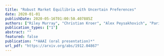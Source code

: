 ```yaml
---
title: "Robust Market Equilibria with Uncertain Preferences"
date: 2020-01-01
publishDate: 2020-05-16T01:00:50.407885Z
authors: ["Riley Murray", "Christian Kroer", "Alex Peysakhovich", "Parikshit Shah"]
publication_types: ["1"]
abstract: ""
featured: false
publication: "*AAAI (oral presentation)*"
url_pdf: "https://arxiv.org/abs/1912.04867"
---
```



